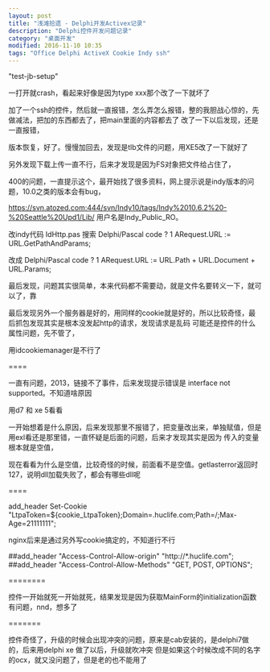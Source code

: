 ```yaml
---
layout: post
title: "浅滩拾遗 - Delphi开发Activex记录"
description: "Delphi控件开发问题记录"
category: "桌面开发"
modified: 2016-11-10 10:35
tags: "Office Delphi ActiveX Cookie Indy ssh"
---
```

"test-jb-setup"


一打开就crash，看起来好像是因为type xxx那个改了一下就坏了

加了一个ssh的控件，然后就一直报错，怎么弄怎么报错，整的我胆战心惊的，先做减法，把加的东西都去了，把main里面的内容都去了
改了一下以后发现，还是一直报错，

版本恢复，好了。慢慢加回去，发现是tlb文件的问题，用XE5改了一下就好了

另外发现下载上传一直不行，后来才发现是因为FS对象把文件给占住了，

400的问题，一直提示这个，最开始找了很多资料，网上提示说是indy版本的问题，10.0之类的版本会有bug，

https://svn.atozed.com:444/svn/Indy10/tags/Indy%2010.6.2%20-%20Seattle%20Upd1/Lib/
用户名是Indy_Public_RO。

改indy代码
IdHttp.pas
搜索
Delphi/Pascal code
?
1
ARequest.URL := URL.GetPathAndParams;

改成
Delphi/Pascal code
?
1
ARequest.URL := URL.Path + URL.Document + URL.Params;

最后发现，问题其实很简单，本来代码都不需要动，就是文件名要转义一下，就可以了，靠

最后发现另外一个服务器是好的，用同样的cookie就是好的，所以比较奇怪，最后抓包发现其实是根本没发起http的请求，发现请求是乱码
可能还是控件的什么属性问题，先不管了，

用idcookiemanager是不行了

====

一直有问题，2013，链接不了事件，后来发现提示错误是 interface not supported。不知道啥原因

用d7 和 xe 5看看

一开始想着是什么原因，后来发现那里不报错了，把变量改出来，单独赋值，但是用exl看还是那里错，一直怀疑是后面的问题，后来才发现其实是因为
传入的变量根本就是空值，

现在看看为什么是空值，比较奇怪的时候，前面看不是空值。getlasterror返回时127，说明dll加载失败了，都会有哪些dll呢

====

add_header Set-Cookie "LtpaToken=${cookie_LtpaToken};Domain=.huclife.com;Path=/;Max-Age=21111111";

nginx后来是通过另外写cookie搞定的，不知道行不行

##add_header "Access-Control-Allow-origin" "http://*.huclife.com";
##add_header "Access-Control-Allow-Methods" "GET, POST, OPTIONS";








========

控件一开始就死一开始就死，结果发现是因为获取MainForm的initialization函数有问题，nnd，想多了

=======

控件奇怪了，升级的时候会出现冲突的问题，原来是cab安装的，是delphi7做的，后来用delphi xe 做了以后，升级就吹冲突
但是如果这个时候改成不同的名字的ocx，就又没问题了，但是老的也不能用了
